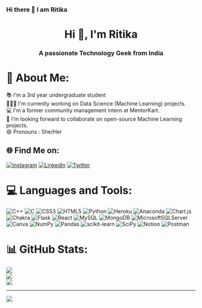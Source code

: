 ### Hi there 👋 I am Ritika 

<!--
**ritika1408/ritika1408** is a ✨ _special_ ✨ repository because its `README.md` (this file) appears on your GitHub profile.

Here are some ideas to get you started:

- 🔭 I’m currently working on ...
- 🌱 I’m currently learning ...
- 👯 I’m looking to collaborate on ...
- 🤔 I’m looking for help with ...
- 💬 Ask me about ...
- 📫 How to reach me: ...
- 😄 Pronouns: ...
- ⚡ Fun fact: ...
-->
<h1 align="center">Hi 👋, I'm Ritika</h1>
<h3 align="center">A passionate Technology Geek from India</h3>

# 💫 About Me:
📚 I'm a 3rd year undergraduate student<br>👩🏻‍💻 I'm currently working on Data Science (Machine Learning) projects.<br>💻 I'm a former community management intern at MentorKart.<br>👯 I'm looking forward to collaborate on open-source Machine Learning projects.<br>😄 Pronouns : She/Her<br>


## 🌐 Find Me on:
[![Instagram](https://img.shields.io/badge/Instagram-%23E4405F.svg?logo=Instagram&logoColor=white)](https://instagram.com/ritikamalhotra1408) [![LinkedIn](https://img.shields.io/badge/LinkedIn-%230077B5.svg?logo=linkedin&logoColor=white)](https://linkedin.com/in/ritika-malhotra-870681201) [![Twitter](https://img.shields.io/badge/Twitter-%231DA1F2.svg?logo=Twitter&logoColor=white)](https://twitter.com/@RitikaM45991121) 

# 💻 Languages and Tools:
![C++](https://img.shields.io/badge/c++-%2300599C.svg?style=for-the-badge&logo=c%2B%2B&logoColor=white) ![C](https://img.shields.io/badge/c-%2300599C.svg?style=for-the-badge&logo=c&logoColor=white) ![CSS3](https://img.shields.io/badge/css3-%231572B6.svg?style=for-the-badge&logo=css3&logoColor=white) ![HTML5](https://img.shields.io/badge/html5-%23E34F26.svg?style=for-the-badge&logo=html5&logoColor=white) ![Python](https://img.shields.io/badge/python-3670A0?style=for-the-badge&logo=python&logoColor=ffdd54) ![Heroku](https://img.shields.io/badge/heroku-%23430098.svg?style=for-the-badge&logo=heroku&logoColor=white) ![Anaconda](https://img.shields.io/badge/Anaconda-%2344A833.svg?style=for-the-badge&logo=anaconda&logoColor=white) ![Chart.js](https://img.shields.io/badge/chart.js-F5788D.svg?style=for-the-badge&logo=chart.js&logoColor=white) ![Chakra](https://img.shields.io/badge/chakra-%234ED1C5.svg?style=for-the-badge&logo=chakraui&logoColor=white) ![Flask](https://img.shields.io/badge/flask-%23000.svg?style=for-the-badge&logo=flask&logoColor=white) ![React](https://img.shields.io/badge/react-%2320232a.svg?style=for-the-badge&logo=react&logoColor=%2361DAFB) ![MySQL](https://img.shields.io/badge/mysql-%2300f.svg?style=for-the-badge&logo=mysql&logoColor=white) ![MongoDB](https://img.shields.io/badge/MongoDB-%234ea94b.svg?style=for-the-badge&logo=mongodb&logoColor=white) ![MicrosoftSQLServer](https://img.shields.io/badge/Microsoft%20SQL%20Sever-CC2927?style=for-the-badge&logo=microsoft%20sql%20server&logoColor=white) ![Canva](https://img.shields.io/badge/Canva-%2300C4CC.svg?style=for-the-badge&logo=Canva&logoColor=white) ![NumPy](https://img.shields.io/badge/numpy-%23013243.svg?style=for-the-badge&logo=numpy&logoColor=white) ![Pandas](https://img.shields.io/badge/pandas-%23150458.svg?style=for-the-badge&logo=pandas&logoColor=white) ![scikit-learn](https://img.shields.io/badge/scikit--learn-%23F7931E.svg?style=for-the-badge&logo=scikit-learn&logoColor=white) ![SciPy](https://img.shields.io/badge/SciPy-%230C55A5.svg?style=for-the-badge&logo=scipy&logoColor=%white) ![Notion](https://img.shields.io/badge/Notion-%23000000.svg?style=for-the-badge&logo=notion&logoColor=white) ![Postman](https://img.shields.io/badge/Postman-FF6C37?style=for-the-badge&logo=postman&logoColor=white)
# 📊 GitHub Stats:
![](https://github-readme-stats.vercel.app/api?username=ritika1408&theme=dark&hide_border=false&include_all_commits=false&count_private=false)<br/>
![](https://github-readme-streak-stats.herokuapp.com/?user=ritika1408&theme=dark&hide_border=false)<br/>
![](https://github-readme-stats.vercel.app/api/top-langs/?username=ritika1408&theme=dark&hide_border=false&include_all_commits=false&count_private=false&layout=compact)

---
[![](https://visitcount.itsvg.in/api?id=ritika1408&icon=0&color=0)](https://visitcount.itsvg.in)

<!-- Proudly created with GPRM ( https://gprm.itsvg.in ) -->
